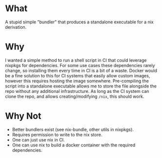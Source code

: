 # What
A stupid simple "bundler" that produces a standalone executable for a nix derivation.

# Why
I wanted a simple method to run a shell script in CI that could leverage nixpkgs for dependencies. For some use cases these dependencies rarely change, so installing them every time in CI is a bit of a waste. Docker would be a fine solution to this for CI systems that easily allow custom images, however this requires hosting the image somewhere. Pre-compiling the script into a standalone executable allows me to store the file alongside the repo without any additional infrastructure. As long as the CI system can clone the repo, and allows creating/modifying `/nix`, this should work.

# Why Not
- Better bundlers exist (see nix-bundle, other utils in nixpkgs).
- Requires permission to write to the nix store.
- One can just use nix in CI.
- One can use nix to build a docker container with the required dependencies.
